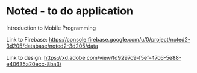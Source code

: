 # Noted - to do application
Introduction to Mobile Programming

Link to Firebase: https://console.firebase.google.com/u/0/project/noted2-3d205/database/noted2-3d205/data

Link to design: https://xd.adobe.com/view/fd9297c9-f5ef-47c6-5e88-e40635a20ecc-8ba3/

